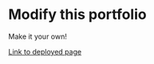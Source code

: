 # Modify this portfolio

Make it your own!

[Link to deployed page](https://inquisitive-arithmetic-9d1529.netlify.app/)
